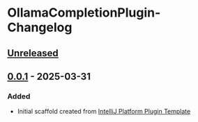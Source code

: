 <!-- Keep a Changelog guide -> https://keepachangelog.com -->

# OllamaCompletionPlugin- Changelog

## [Unreleased]

## [0.0.1] - 2025-03-31

### Added

- Initial scaffold created from [IntelliJ Platform Plugin Template](https://github.com/JetBrains/intellij-platform-plugin-template)

[Unreleased]: https://github.com/AndreRab/OllamaCompletionPlugin-/compare/v0.0.1...HEAD
[0.0.1]: https://github.com/AndreRab/OllamaCompletionPlugin-/commits/v0.0.1

